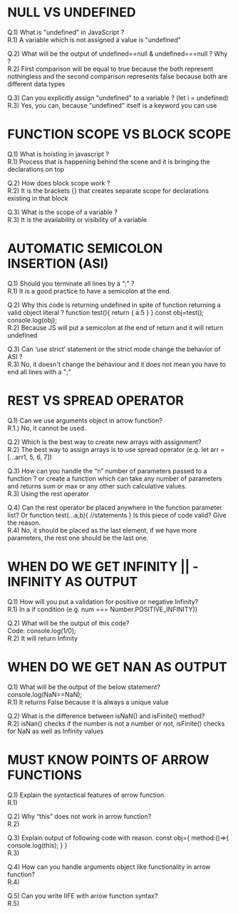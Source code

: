 # NULL VS UNDEFINED

Q.1) What is "undefined" in JavaScript ?  
R.1) A variable which is not assigned a value is "undefined"

Q.2) What will be the output of undefined==null & undefined===null ? Why ?  
R.2) First comparison will be equal to true because the both represent nothingless and the second comparison represents false because both are different data types

Q.3) Can you explicitly assign "undefined" to a variable ? (let i = undefined)  
R.3) Yes, you can, because "undefined" itself is a keyword you can use

# FUNCTION SCOPE VS BLOCK SCOPE

Q.1) What is hoisting in javascript ?  
R.1) Process that is happening behind the scene and it is bringing the declarations on top

Q.2) How does block scope work ?  
R.2) It is the brackets {} that creates separate scope for declarations existing in that block

Q.3) What is the scope of a variable ?  
R.3) It is the availability or visibility of a variable

# AUTOMATIC SEMICOLON INSERTION (ASI)

Q.1) Should you terminate all lines by a “;” ?  
R.1) It is a good practice to have a semicolon at the end.

Q.2) Why this code is returning undefined in spite of function returning a valid object literal ?
function test(){
return
{
a:5
}
}
const obj=test();
console.log(obj);  
R.2) Because JS will put a semicolon at the end of return and it will return undefined

Q.3) Can ‘use strict’ statement or the strict mode change the behavior of ASI ?  
R.3) No, it doesn't change the behaviour and it does not mean you have to end all lines with a ";"

# REST VS SPREAD OPERATOR

Q.1) Can we use arguments object in arrow function?  
R.1.) No, it cannot be used.

Q.2) Which is the best way to create new arrays with assignment?  
R.2) The best way to assign arrays is to use spread operator (e.g. let arr = [...arr1, 5, 6, 7])

Q.3) How can you handle the “n” number of parameters passed to a function ? or create a function which can take any number of parameters and returns sum or max or any other such calculative values.  
R.3) Using the rest operator

Q.4) Can the rest operator be placed anywhere in the function parameter list? Or
function test(...a,b){
//statements
}
Is this piece of code valid? Give the reason.  
R.4) No, it should be placed as the last element, if we have more parameters, the rest one should be the last one.

# WHEN DO WE GET INFINITY || -INFINITY AS OUTPUT

Q.1) How will you put a validation for positive or negative Infinity?  
R.1) In a if condition (e.g. num === Number.POSITIVE_INFINITY))

Q.2) What will be the output of this code?  
Code:
console.log(1/0);  
R.2) It will return Infinity

# WHEN DO WE GET NAN AS OUTPUT

Q.1) What will be the output of the below statement?
console.log(NaN==NaN);  
R.1) It returns False because it is always a unique value

Q.2) What is the difference between isNaN() and isFinite() method?  
R.2) isNan() checks if the number is not a number or not, isFinite() checks for NaN as well as Infinity values

# MUST KNOW POINTS OF ARROW FUNCTIONS

Q.1) Explain the syntactical features of arrow function.  
R.1)

Q.2) Why “this” does not work in arrow function?  
R.2)

Q.3) Explain output of following code with reason.
const obj={
method:()=>{
console.log(this);
}
}  
R.3)

Q.4) How can you handle arguments object like functionality in arrow function?  
R.4)

Q.5) Can you write IIFE with arrow function syntax?  
R.5)
